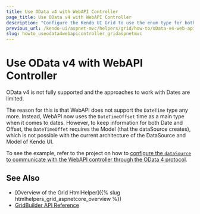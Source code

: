 ```yaml
---
title: Use OData v4 with WebAPI Controller
page_title: Use OData v4 with WebAPI Controller
description: "Configure the Kendo UI Grid to use the enum type for both displaying and editing in ASP.NET MVC applications."
previous_url: /kendo-ui/aspnet-mvc/helpers/grid/how-to/oData-v4-web-api-controller, /aspnet-mvc/helpers/grid/how-to/binding/oData-v4-web-api-controller, /helpers/data-management/grid/how-to/Binding/oData-v4-web-api-controller
slug: howto_useodata4webapicontroller_gridaspnetmvc
---
```


# Use OData v4 with WebAPI Controller

OData v4 is not fully supported and the approaches to work with Dates are limited.

The reason for this is that WebAPI does not support the `DateTime` type any more. Instead, WebAPI now uses the `DateTimeOffset` time as a main type when it comes to dates. However, to keep information for both Date and Offset, the `DateTimeOffet` requires the Model (that the dataSource creates), which is not possible with the current architecture of the DataSource and Model of Kendo UI.

To see the example, refer to the project on how to [configure the `dataSource` to communicate with the WebAPI controller through the OData 4 protocol](https://github.com/telerik/ui-for-aspnet-mvc-examples/tree/master/grid/odata-v4-web-api-binding-wrappers).

## See Also

* [Overview of the Grid HtmlHelper]({% slug htmlhelpers_grid_aspnetcore_overview %})
* [GridBuilder API Reference](https://docs.telerik.com/aspnet-mvc/api/Kendo.Mvc.UI.Fluent/GridBuilder)

